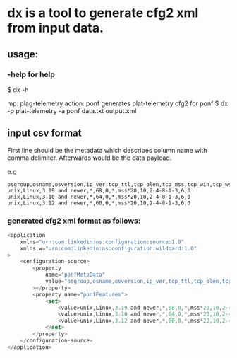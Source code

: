 # dx is a tool to generate cfg2 xml from input data.

## usage:

### -help for help

$ dx -h

mp: plag-telemetry action: ponf
generates plat-telemetry cfg2 for ponf
$ dx -p plat-telemetry -a ponf data.txt output.xml

## input csv format

First line should be the metadata which describes column name with comma delimiter.
Afterwards would be the data payload.

e.g

```csv
osgroup,osname,osversion,ip_ver,tcp_ttl,tcp_olen,tcp_mss,tcp_win,tcp_wscale,tcp_ipoptions,tcp_quirks,pclass
unix,Linux,3.19 and newer,*,68,0,*,mss*20,10,2-4-8-1-3,6,0
unix,Linux,3.10 and newer,*,64,0,*,mss*20,10,2-4-8-1-3,6,0
unix,Linux,3.12 and newer,*,60,0,*,mss*20,10,2-4-8-1-3,6,0
```

### generated cfg2 xml format as follows:

```javascript
<application
    xmlns="urn:com:linkedin:ns:configuration:source:1.0"
    xmlns:w="urn:com:linkedin:ns:configuration:wildcard:1.0"
>
    <configuration-source>
        <property
            name="ponfMetaData"
            value="osgroup,osname,osversion,ip_ver,tcp_ttl,tcp_olen,tcp_mss,tcp_win,tcp_wscale,tcp_ipoptions,tcp_quirks,pclass"
        ></property>
        <property name="ponfFeatures">
            <set>
                <value>unix,Linux,3.19 and newer,*,68,0,*,mss*20,10,2-4-8-1-3,6,0</value>
                <value>unix,Linux,3.10 and newer,*,64,0,*,mss*20,10,2-4-8-1-3,6,0</value>
                <value>unix,Linux,3.12 and newer,*,60,0,*,mss*20,10,2-4-8-1-3,6,0</value>
            </set>
        </property>
    </configuration-source>
</application>
```
